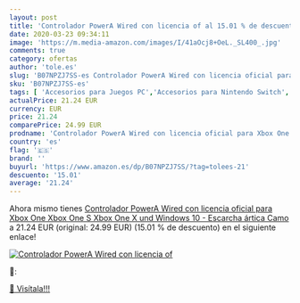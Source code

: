 ```yaml
---
layout: post
title: 'Controlador PowerA Wired con licencia of al 15.01 % de descuento'
date: 2020-03-23 09:34:11
image: 'https://m.media-amazon.com/images/I/41aOcj8+OeL._SL400_.jpg'
comments: true
category: ofertas
author: 'tole.es'
slug: 'B07NPZJ7SS-es Controlador PowerA Wired con licencia oficial para Xbox...'
sku: 'B07NPZJ7SS-es'
tags: [ 'Accesorios para Juegos PC','Accesorios para Nintendo Switch','Accesorios para PlayStation 4','Almacenamiento de datos','Almacenamiento de datos externo','Discos duros externos','Electrónica','Hardware y juegos para Nintendo Switch','Hardware y juegos para PlayStation 4','Informática','Juegos y Accesorios para PC','Memoria para Nintendo Switch','Tarjetas de memoria','Tarjetas microSD','Videojuegos','Volantes para PC','xbox', ]
actualPrice: 21.24 EUR
currency: EUR
price: 21.24
comparePrice: 24.99 EUR
prodname: 'Controlador PowerA Wired con licencia oficial para Xbox One  Xbox One S  Xbox One X und Windows 10  - Escarcha ártica Camo'
country: 'es'
flag: '🇪🇸'
brand: ''
buyurl: 'https://www.amazon.es/dp/B07NPZJ7SS/?tag=tolees-21'
descuento: '15.01'
average: '21.24'
---
```


Ahora mismo tienes [Controlador PowerA Wired con licencia oficial para Xbox One  Xbox One S  Xbox One X und Windows 10  - Escarcha ártica Camo](https://www.amazon.es/dp/B07NPZJ7SS/?tag=tolees-21) a 21.24 EUR (original: 24.99 EUR) (15.01 %  de descuento) en el siguiente enlace!

[![Controlador PowerA Wired con licencia of](https://m.media-amazon.com/images/I/41aOcj8+OeL._SL400_.jpg)](https://www.amazon.es/dp/B07NPZJ7SS/?tag=tolees-21)

🔎:


[🛒 Visítala!!!](https://www.amazon.es/dp/B07NPZJ7SS/?tag=tolees-21)
